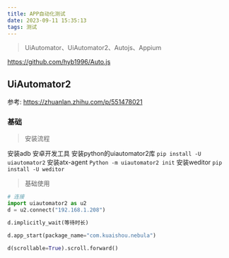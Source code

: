 ```yaml
---
title: APP自动化测试
date: 2023-09-11 15:35:13
tags: 测试
---
```


> UiAutomator、UiAutomator2、Autojs、Appium

<!-- more -->

https://github.com/hyb1996/Auto.js

## UiAutomator2

参考: https://zhuanlan.zhihu.com/p/551478021

### 基础

> 安装流程

安装adb  安卓开发工具
安装python的uiautomator2库 `pip install -U uiautomator2`
安装atx-agent `Python -m uiautomator2 init`
安装weditor  `pip install -U weditor`

> 基础使用

```py
# 连接
import uiautomator2 as u2
d = u2.connect("192.168.1.208")

d.implicitly_wait(等待时长)

d.app_start(package_name="com.kuaishou.nebula")

d(scrollable=True).scroll.forward()
```
